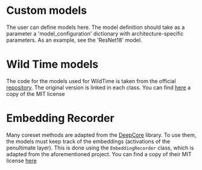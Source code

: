 # Custom models

The user can define models here. The model definition should take as a parameter a 'model_configuration' dictionary with architecture-specific parameters. As an example, see the 'ResNet18' model.

# Wild Time models
The code for the models used for WildTime is taken from the official [repository](https://github.com/huaxiuyao/Wild-Time). 
The original version is linked in each class.
You can find [here](https://raw.githubusercontent.com/huaxiuyao/Wild-Time/main/LICENSE) a copy of the MIT license

# Embedding Recorder
Many coreset methods are adapted from the [DeepCore](https://github.com/PatrickZH/DeepCore/) library. To use them, the models must keep track of the embeddings (activations of the penultimate layer). This is
done using the `EmbeddingRecorder` class, which is adapted from the aforementioned project.
You can find a copy of their MIT license [here](https://raw.githubusercontent.com/PatrickZH/DeepCore/main/LICENSE.md)